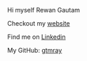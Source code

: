 Hi myself Rewan Gautam

Checkout my [website](http://rewan.com.np)

Find me on [Linkedin](https://www.linkedin.com/in/rewangautam/)

My GitHub: [gtmray](https://github.com/gtmray)
